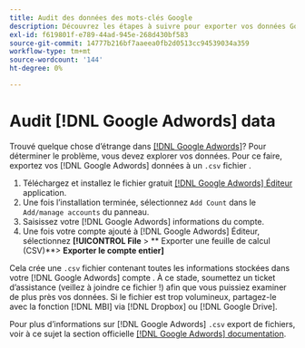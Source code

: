 ```yaml
---
title: Audit des données des mots-clés Google
description: Découvrez les étapes à suivre pour exporter vos données Google AdWords.
exl-id: f619801f-e789-44ad-945e-268d430bf583
source-git-commit: 14777b216bf7aaeea0fb2d0513cc94539034a359
workflow-type: tm+mt
source-wordcount: '144'
ht-degree: 0%

---
```


# Audit [!DNL Google Adwords] data

Trouvé quelque chose d’étrange dans [[!DNL Google Adwords]](../integrations/google-adwords.md)? Pour déterminer le problème, vous devez explorer vos données. Pour ce faire, exportez vos [!DNL Google Adwords] données à un `.csv` fichier .

1. Téléchargez et installez le fichier gratuit [[!DNL Google Adwords] Éditeur](https://ads.google.com/home/tools/ads-editor/) application.
1. Une fois l’installation terminée, sélectionnez `Add Count` dans le `Add/manage accounts` du panneau.
1. Saisissez votre [!DNL Google Adwords] informations du compte.
1. Une fois votre compte ajouté à [!DNL Google Adwords] Éditeur, sélectionnez **[!UICONTROL File** > ** Exporter une feuille de calcul (CSV)**> **Exporter le compte entier]**

Cela crée une `.csv` fichier contenant toutes les informations stockées dans votre [!DNL Google Adwords] compte . À ce stade, soumettez un ticket d’assistance (veillez à joindre ce fichier !) afin que vous puissiez examiner de plus près vos données. Si le fichier est trop volumineux, partagez-le avec la fonction [!DNL MBI] via [!DNL Dropbox] ou [!DNL Google Drive].

Pour plus d’informations sur [!DNL Google Adwords] `.csv` export de fichiers, voir à ce sujet la section officielle [[!DNL Google Adwords] documentation](https://support.google.com/google-ads/editor/answer/38657?hl=en).
